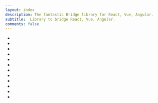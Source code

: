 ```yaml
---
layout: index
description: The fantastic Bridge library for React, Vue, Angular.
subtitle:  Library to bridge React, Vue, Angular.
comments: false
---
```


* <i class="fa fa-arrow-circle-right" aria-hidden="true"></i>
* <i class="fa fa-arrow-circle-right" aria-hidden="true"></i>
* <i class="fa fa-arrow-circle-right" aria-hidden="true"></i>
* <i class="fa fa-arrow-circle-right" aria-hidden="true"></i>
* <i class="fa fa-arrow-circle-right" aria-hidden="true"></i>
* <i class="fa fa-arrow-circle-right" aria-hidden="true"></i>
* <i class="fa fa-arrow-circle-right" aria-hidden="true"></i>
* <i class="fa fa-arrow-circle-right" aria-hidden="true"></i>
* <i class="fa fa-arrow-circle-right" aria-hidden="true"></i>
* <i class="fa fa-arrow-circle-right" aria-hidden="true"></i>
* <i class="fa fa-arrow-circle-right" aria-hidden="true"></i>
* <i class="fa fa-arrow-circle-right" aria-hidden="true"></i>